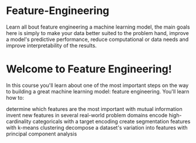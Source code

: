 # Feature-Engineering
Learn all bout feature engineering a machine learning model, the main goals here is simply to make your data better suited to the problem hand, improve a model's predictive performance, reduce computational or data needs and improve interpretability of the results.
# Welcome to Feature Engineering!
In this course you'll learn about one of the most important steps on the way to building a great machine learning model: feature engineering. You'll learn how to:

determine which features are the most important with mutual information
invent new features in several real-world problem domains
encode high-cardinality categoricals with a target encoding
create segmentation features with k-means clustering
decompose a dataset's variation into features with principal component analysis
